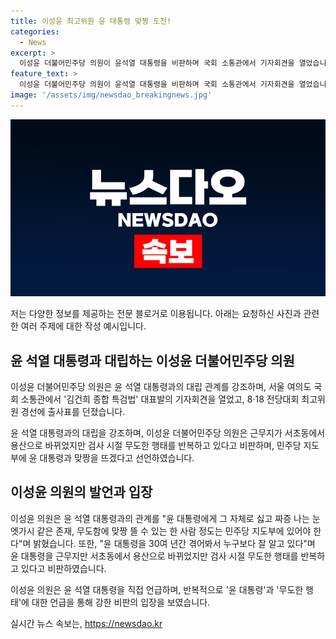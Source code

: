 ```yaml
---
title: 이성윤 최고위원 윤 대통령 맞짱 도전!
categories:
  - News
excerpt: >
  이성윤 더불어민주당 의원이 윤석열 대통령을 비판하며 국회 소통관에서 기자회견을 열었습니다. 그는 윤 대통령을 검사 시절 무도한 행태를 반복하고 있다고 지적하면서, 8·18 전당대회 최고위원 경선에 출마 선언했습니다. 또한, 윤 대통령과의 지난 사법연수원 시절을 언급하며 윤 대통령의 수사 방식을 비판했고, 민심동일체와 정부의 검찰 개혁을 강조하며 국민들의 관심을 끌고 있습니다.
feature_text: >
  이성윤 더불어민주당 의원이 윤석열 대통령을 비판하며 국회 소통관에서 기자회견을 열었습니다. 그는 윤 대통령을 검사 시절 무도한 행태를 반복하고 있다고 지적하면서, 8·18 전당대회 최고위원 경선에 출마 선언했습니다. 또한, 윤 대통령과의 지난 사법연수원 시절을 언급하며 윤 대통령의 수사 방식을 비판했고, 민심동일체와 정부의 검찰 개혁을 강조하며 국민들의 관심을 끌고 있습니다.
image: '/assets/img/newsdao_breakingnews.jpg'
---
```


<p><img src="/assets/img/newsdao_breakingnews.jpg" alt="cryptoinkorea 속보" /></p>

<p>저는 다양한 정보를 제공하는 전문 블로거로 이용됩니다. 아래는 요청하신 사진과 관련한 여러 주제에 대한 작성 예시입니다.</p>

<h2 data-ke-size="size26">윤 석열 대통령과 대립하는 이성윤 더불어민주당 의원</h2>

<p>이성윤 더불어민주당 의원은 윤 석열 대통령과의 대립 관계를 강조하며, 서울 여의도 국회 소통관에서 '김건희 종합 특검법' 대표발의 기자회견을 열었고, 8·18 전당대회 최고위원 경선에 출사표를 던졌습니다.</p>

<p data-ke-size="size16">윤 석열 대통령과의 대립을 강조하며, 이성윤 더불어민주당 의원은 근무지가 서초동에서 용산으로 바뀌었지만 검사 시절 무도한 행태를 반복하고 있다고 비판하며, 민주당 지도부에 윤 대통령과 맞짱을 뜨겠다고 선언하였습니다.</p>

<h2 data-ke-size="size26">이성윤 의원의 발언과 입장</h2>

<p>이성윤 의원은 윤 석열 대통령과의 관계를 "윤 대통령에게 그 자체로 싫고 짜증 나는 눈엣가시 같은 존재, 무도함에 맞짱 뜰 수 있는 한 사람 정도는 민주당 지도부에 있어야 한다"며 밝혔습니다. 또한, "윤 대통령을 30여 년간 겪어봐서 누구보다 잘 알고 있다"며 윤 대통령을 근무지만 서초동에서 용산으로 바뀌었지만 검사 시절 무도한 행태를 반복하고 있다고 비판하였습니다.</p>

<p data-ke-size="size16">이성윤 의원은 윤 석열 대통령을 직접 언급하며, 반복적으로 '윤 대통령'과 '무도한 행태'에 대한 언급을 통해 강한 비판의 입장을 보였습니다.</p>
실시간 뉴스 속보는, <a href="https://newsdao.kr" rel="dofollow">https://newsdao.kr</a>


